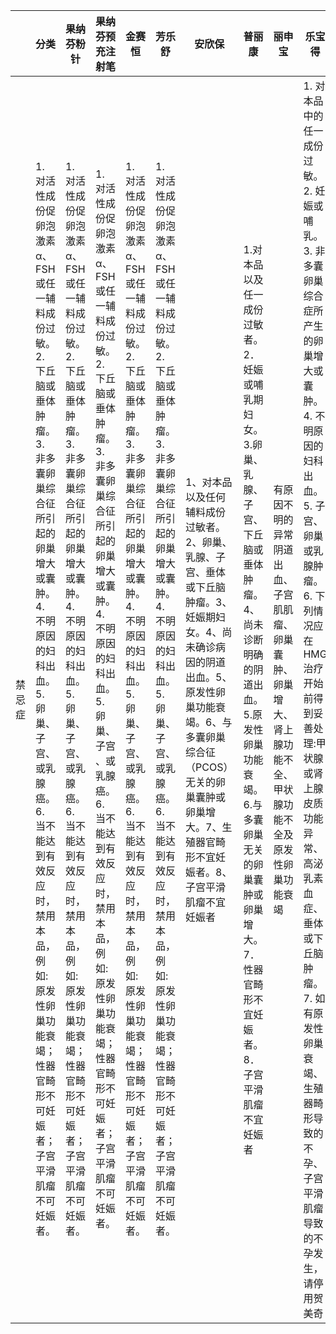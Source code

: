 | | 分类 | 果纳芬粉针 | 果纳芬预充注射笔 | 金赛恒 | 芳乐舒 | 安欣保 | 普丽康 | 丽申宝 | 乐宝得 | 贺美奇 |
| --- | --- | --- | --- | --- | --- | --- | --- | --- | --- | --- |
| 禁忌症 | 1. 对活性成份促卵泡激素 α、FSH或任一辅料成份过敏。2. 下丘脑或垂体肿瘤。3. 非多囊卵巢综合征所引起的卵巢增大或囊肿。4. 不明原因的妇科出血。5. 卵巢、子宫、或乳腺癌。6. 当不能达到有效反应时，禁用本品，例如:原发性卵巢功能衰竭；性器官畸形不可妊娠者；子宫平滑肌瘤不可妊娠者。 | 1. 对活性成份促卵泡激素 α、FSH或任一辅料成份过敏。2. 下丘脑或垂体肿瘤。3. 非多囊卵巢综合征所引起的卵巢增大或囊肿。4. 不明原因的妇科出血。5. 卵巢、子宫、或乳腺癌。6. 当不能达到有效反应时， 禁用本品，例如:原发性卵巢功能衰竭；性器官畸形不可妊娠者；子宫平滑肌瘤不可妊娠者。 | 1. 对活性成份促卵泡激素 α、FSH或任一辅料成份过敏。2. 下丘脑或垂体肿瘤。3. 非多囊卵巢综合征所引起的卵巢增大或囊肿。4. 不明原因的妇科出血。5. 卵巢、子宫 、或乳腺癌。6. 当不能达到有效反应时，禁用本品，例如:原发性卵巢功能衰竭；性器官畸形不可妊娠者；子宫平滑肌瘤不可妊娠者。 | 1. 对活性成份促卵泡激素 α、FSH或任一辅料成份过敏。2. 下丘脑或垂体肿瘤。3. 非多囊卵巢综合征所引起的卵巢增大或囊肿。4. 不明原因的妇科出血。5. 卵巢、子宫、或乳腺癌。6. 当不能达到有效反应时，禁用本品，例如:原发性卵巢功能衰竭；性器官畸形不可妊娠者；子宫平滑肌瘤不可妊娠者。 | 1. 对活性成份促卵泡激素 α、FSH或任一辅料成份过敏。2. 下丘脑或垂体肿瘤。3. 非多囊卵巢综合征所引起的卵巢增大或囊肿。4. 不明原因的妇科出血。5. 卵巢、子宫、或乳腺癌。6. 当不能达到有效反应时，禁用本品，例如:原发性卵巢功能衰竭；性器官畸形不可妊娠者；子宫平滑肌瘤不可妊娠者。 | 1、对本品以及任何辅料成份过敏者。2、卵巢、乳腺、子宫、垂体或下丘脑肿瘤。3、妊娠期妇女。4、尚未确诊病因的阴道出血。5、原发性卵巢功能衰竭。6、与多囊卵巢综合征（PCOS）无关的卵巢囊肿或卵巢增大。7、生殖器官畸形不宜妊娠者。8、子宫平滑肌瘤不宜妊娠者 | 1.对本品以及任一成份过敏者。2． 妊娠或哺乳期妇女。3.卵巢、乳腺、子宫、下丘脑或垂体肿瘤。4、尚未诊断明确的阴道出血。5.原发性卵巢功能衰竭。6.与多囊卵巢无关的卵巢囊肿或卵巢增大。7．性器官畸形不宜妊娠者。8．子宫平滑肌瘤不宜妊娠者 | 有原因不明的异常阴道出血、子宫肌肌瘤、 卵巢囊肿、卵巢增大、肾上腺功能不全、甲状腺功能不全及原发性卵巢功能衰竭 | 1. 对本品中的任一成份过敏。2. 妊娠或哺乳。3. 非多囊卵巢综合症所产生的卵巢增大或囊肿。4. 不明原因的妇科出血。5. 子宫、卵巢或乳腺肿瘤。6. 下列情况应在 HMG 治疗开始 前得到妥善处理:甲状腺或肾上腺皮质功能异常、高泌乳素血症、垂体或下丘脑肿瘤。7. 如有原发性卵巢衰竭、生殖器畸形导致的不孕、子宫平滑肌瘤导致的不孕发生，请停用贺美奇 |
